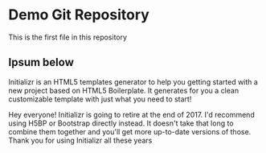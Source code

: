 # Demo Git Repository

This is the first file in this repository

## Ipsum below


Initializr is an HTML5 templates generator to help you getting started with a new project based on HTML5 Boilerplate. It generates for you a clean customizable template with just what you need to start!

Hey everyone! Initializr is going to retire at the end of 2017. I'd recommend using H5BP or Bootstrap directly instead. It doesn't take that long to combine them together and you'll get more up-to-date versions of those. Thank you for using Initializr all these years